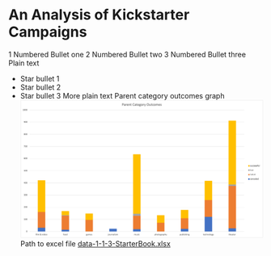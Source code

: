# An Analysis of Kickstarter Campaigns
1 Numbered Bullet one
2 Numbered Bullet two
3 Numbered Bullet three
Plain text
* Star bullet 1
* Star bullet 2
* Star bullet 3
More plain text
Parent category outcomes graph
![parentcategoryoutcomes.png](parentcategoryoutcomes.png)
Path to excel file
[data-1-1-3-StarterBook.xlsx](data-1-1-3-StarterBook.xlsx)
